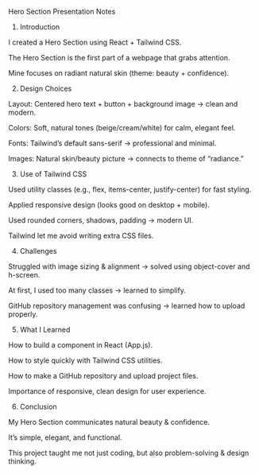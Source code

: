 Hero Section Presentation Notes
1. Introduction

I created a Hero Section using React + Tailwind CSS.

The Hero Section is the first part of a webpage that grabs attention.

Mine focuses on radiant natural skin (theme: beauty + confidence).

2. Design Choices

Layout: Centered hero text + button + background image → clean and modern.

Colors: Soft, natural tones (beige/cream/white) for calm, elegant feel.

Fonts: Tailwind’s default sans-serif → professional and minimal.

Images: Natural skin/beauty picture → connects to theme of “radiance.”

3. Use of Tailwind CSS

Used utility classes (e.g., flex, items-center, justify-center) for fast styling.

Applied responsive design (looks good on desktop + mobile).

Used rounded corners, shadows, padding → modern UI.

Tailwind let me avoid writing extra CSS files.

4. Challenges

Struggled with image sizing & alignment → solved using object-cover and h-screen.

At first, I used too many classes → learned to simplify.

GitHub repository management was confusing → learned how to upload properly.

5. What I Learned

How to build a component in React (App.js).

How to style quickly with Tailwind CSS utilities.

How to make a GitHub repository and upload project files.

Importance of responsive, clean design for user experience.

6. Conclusion

My Hero Section communicates natural beauty & confidence.

It’s simple, elegant, and functional.

This project taught me not just coding, but also problem-solving & design thinking.

